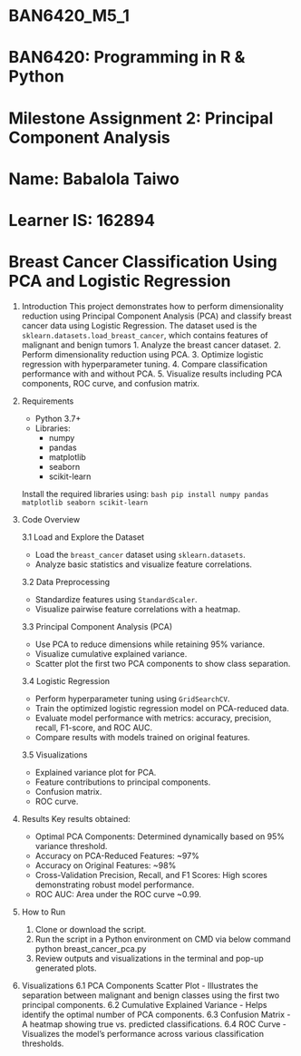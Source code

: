 # BAN6420_M5_1
# BAN6420: Programming in R & Python
# Milestone Assignment 2: Principal Component Analysis

# Name: Babalola Taiwo
# Learner IS: 162894
# Breast Cancer Classification Using PCA and Logistic Regression

1. Introduction
	This project demonstrates how to perform dimensionality reduction using Principal Component Analysis (PCA) and classify breast cancer data using Logistic Regression.
	The dataset used is the `sklearn.datasets.load_breast_cancer`, which contains 	features of malignant and benign tumors 
		1. Analyze the breast cancer dataset.
		2. Perform dimensionality reduction using PCA.
		3. Optimize logistic regression with hyperparameter tuning.
		4. Compare classification performance with and without PCA.
		5. Visualize results including PCA components, ROC curve, and confusion matrix.

2. Requirements
	- Python 3.7+
	- Libraries:
 		- numpy
  		- pandas
  		- matplotlib
  		- seaborn
  		- scikit-learn

	Install the required libraries using:
		```bash
	pip install numpy pandas matplotlib seaborn scikit-learn
		```

3. Code Overview

	3.1 Load and Explore the Dataset
	- Load the `breast_cancer` dataset using `sklearn.datasets`.
	- Analyze basic statistics and visualize feature correlations.

	3.2 Data Preprocessing
	- Standardize features using `StandardScaler`.
	- Visualize pairwise feature correlations with a heatmap.

	3.3 Principal Component Analysis (PCA)
	- Use PCA to reduce dimensions while retaining 95% variance.
	- Visualize cumulative explained variance.
	- Scatter plot the first two PCA components to show class separation.

	3.4 Logistic Regression
	- Perform hyperparameter tuning using `GridSearchCV`.
	- Train the optimized logistic regression model on PCA-reduced data.
	- Evaluate model performance with metrics: accuracy, precision, recall, F1-score, and ROC AUC.
	- Compare results with models trained on original features.

	3.5 Visualizations
	- Explained variance plot for PCA.
	- Feature contributions to principal components.
	- Confusion matrix.
	- ROC curve.

4. Results
	Key results obtained:
	- Optimal PCA Components: Determined dynamically based on 95% variance threshold.
	- Accuracy on PCA-Reduced Features: ~97%
	- Accuracy on Original Features: ~98%
	- Cross-Validation Precision, Recall, and F1 Scores: High scores demonstrating robust model performance.
	- ROC AUC: Area under the ROC curve ~0.99.

5. How to Run
	1. Clone or download the script.
	2. Run the script in a Python environment on CMD via below command 
   		python breast_cancer_pca.py
  	3. Review outputs and visualizations in the terminal and pop-up generated plots.

6. Visualizations
	6.1 PCA Components Scatter Plot
		 - Illustrates the separation between malignant and benign classes using the first two principal components.
	6.2 Cumulative Explained Variance
		 - Helps identify the optimal number of PCA components.
	6.3 Confusion Matrix
		 - A heatmap showing true vs. predicted classifications.
	6.4 ROC Curve
		 - Visualizes the model’s performance across various classification thresholds.

